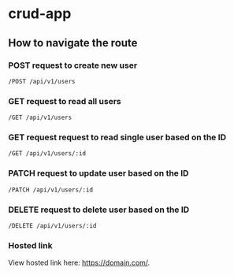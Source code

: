 # crud-app

## How to navigate the route

### POST request to create new user

```
/POST /api/v1/users
```

### GET request to read all users

```
/GET /api/v1/users
```

### GET request request to read single user based on the ID

```
/GET /api/v1/users/:id
```

### PATCH request to update user based on the ID

```
/PATCH /api/v1/users/:id
```

### DELETE request to delete user based on the ID

```
/DELETE /api/v1/users/:id
```

### Hosted link

View hosted link here: https://domain.com/.

